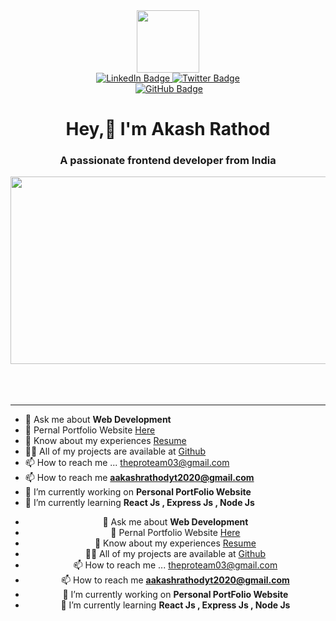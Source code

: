 



<div id="header" align="center">
  <img src="https://media.giphy.com/media/M9gbBd9nbDrOTu1Mqx/giphy.gif" width="100"/>
  <div id="badges">
    <a href="https://www.linkedin.com/in/akash-rathod-01b630259/">
      <img src="https://img.shields.io/badge/LinkedIn-blue?style=for-the-badge&logo=linkedin&logoColor=white" alt="LinkedIn Badge"/>
    </a>
    <a href="#">
      <img src="https://img.shields.io/badge/Twitter-blue?style=for-the-badge&logo=twitter&logoColor=white" alt="Twitter Badge"/>
    </a>
  </div>
  <img src="https://komarev.com/ghpvc/?username=ak-akash03&style=flat-square&color=blue" alt=""/>
<a href="https://github.com/ak-akash03?tab=followers"><img src="https://img.shields.io/github/followers/ak-akash03?label=Followers&style=social" alt="GitHub Badge"></a>
  <h1 color="blue">
    Hey,👋 I'm Akash Rathod
<h3 align="center">A passionate frontend developer from India</h3>
  </h1>
</div>
<div align="center">
  <img src="https://media.giphy.com/media/dWesBcTLavkZuG35MI/giphy.gif" width="600" height="300"/>
</div><br><br><br>

___

- 💬 Ask me about **Web Development**
- 📝 Pernal Portfolio Website  [Here](https://ak-akash03.github.io/personal-portfolio/)
- 📄 Know about my experiences [Resume](https://drive.google.com/file/d/128gXHNovejvb3iyKq45LL0AOn39v9_yV/view?usp=drive_link)
- 👨‍💻 All of my projects are available at [Github](https://github.com/ak-akash03)
- 📫 How to reach me ... theproteam03@gmail.com
- 📫 How to reach me **aakashrathodyt2020@gmail.com**
- 🔭 I’m currently working on **Personal PortFolio Website**
- 🌱 I’m currently learning **React Js , Express Js , Node Js**



<div id="header" align="center">

- 💬 Ask me about **Web Development**
- 📝 Pernal Portfolio Website  [Here](https://ak-akash03.github.io/personal-portfolio/)
- 📄 Know about my experiences [Resume](https://drive.google.com/file/d/128gXHNovejvb3iyKq45LL0AOn39v9_yV/view?usp=drive_link)
- 👨‍💻 All of my projects are available at [Github](https://github.com/ak-akash03)
- 📫 How to reach me ... theproteam03@gmail.com
- 📫 How to reach me **aakashrathodyt2020@gmail.com**
- 🔭 I’m currently working on **Personal PortFolio Website**
- 🌱 I’m currently learning **React Js , Express Js , Node Js**
  
</div>
